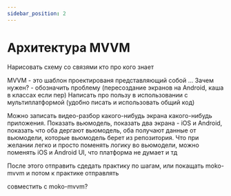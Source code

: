 ```yaml
---
sidebar_position: 2
---
```


# Архитектура MVVM

Нарисовать схему со связями кто про кого знает  

MVVM - это шаблон проектированя представляющий собой ...
Зачем нужен? - обозначить проблему (пересоздание экранов на Android, каша в классах если пер)
Написать про пользу в использовании с мультиплатформой (удобно писать и использовать общий код)

Можно записать видео-разбор какого-нибудь экрана какого-нибудь приложения. Показать вьюмодель, показать два экрана - iOS и Android, показать что оба дергают вьюмодель, оба получают данные от вьюмодели, которые вьюмодель берет из репозитория. Что при желании легко и просто поменять логику во вьюмодели, можно поменять iOS и Android UI, что платформа не думает и тд

После этого отправить сдедать практику по шагам, или покащать moko-mvvm и потом к практике отправлять 

совместить с moko-mvvm?